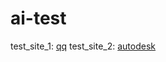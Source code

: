 # ai-test

test_site_1: [qq](https://www.bing.com/news)
test_site_2: [autodesk](https://www.autodesk.com/)
